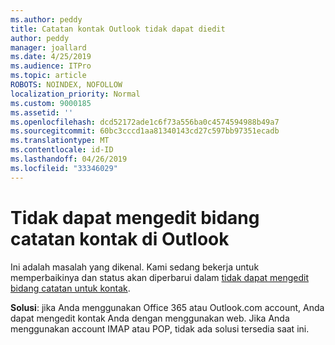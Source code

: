 ```yaml
---
ms.author: peddy
title: Catatan kontak Outlook tidak dapat diedit
author: peddy
manager: joallard
ms.date: 4/25/2019
ms.audience: ITPro
ms.topic: article
ROBOTS: NOINDEX, NOFOLLOW
localization_priority: Normal
ms.custom: 9000185
ms.assetid: ''
ms.openlocfilehash: dcd52172ade1c6f73a556ba0c4574594988b49a7
ms.sourcegitcommit: 60bc3cccd1aa81340143cd27c597bb97351ecadb
ms.translationtype: MT
ms.contentlocale: id-ID
ms.lasthandoff: 04/26/2019
ms.locfileid: "33346029"
---
```

# <a name="cant-edit-the-notes-field-for-a-contact-in-outlook"></a>Tidak dapat mengedit bidang catatan kontak di Outlook
Ini adalah masalah yang dikenal. Kami sedang bekerja untuk memperbaikinya dan status akan diperbarui dalam [tidak dapat mengedit bidang catatan untuk kontak](https://support.office.com/article/fb8394ce-04ce-48b5-bae4-be46f77f10fe).

**Solusi**: jika Anda menggunakan Office 365 atau Outlook.com account, Anda dapat mengedit kontak Anda dengan menggunakan web. Jika Anda menggunakan account IMAP atau POP, tidak ada solusi tersedia saat ini.